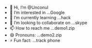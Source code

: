 - 👋 Hi, I’m @Unconul
- 👀 I’m interested in ...Google 
- 🌱 I’m currently learning ...hack
- 💞️ I’m looking to collaborate on ...skype
- 📫 How to reach me ...demo1.zip
- 😄 Pronouns: ...demo2.zip
- ⚡ Fun fact: ...track phone

<!---
Unconul/Unconul is a ✨ special ✨ repository because its `README.md` (this file) appears on your GitHub profile.
You can click the Preview link to take a look at your changes.
--->
